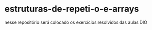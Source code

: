 # estruturas-de-repeti-o-e-arrays
nesse repositório será colocado os exercícios resolvidos das aulas DIO
